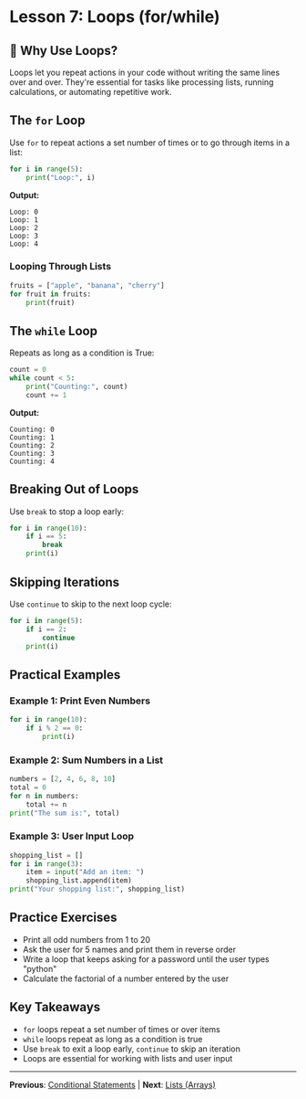 # Lesson 7: Loops (for/while)

## 🔁 Why Use Loops?
Loops let you repeat actions in your code without writing the same lines over and over. They're essential for tasks like processing lists, running calculations, or automating repetitive work.

## The `for` Loop

Use `for` to repeat actions a set number of times or to go through items in a list:

```python
for i in range(5):
    print("Loop:", i)
```

**Output:**
```
Loop: 0
Loop: 1
Loop: 2
Loop: 3
Loop: 4
```

### Looping Through Lists
```python
fruits = ["apple", "banana", "cherry"]
for fruit in fruits:
    print(fruit)
```

## The `while` Loop

Repeats as long as a condition is True:

```python
count = 0
while count < 5:
    print("Counting:", count)
    count += 1
```

**Output:**
```
Counting: 0
Counting: 1
Counting: 2
Counting: 3
Counting: 4
```

## Breaking Out of Loops
Use `break` to stop a loop early:
```python
for i in range(10):
    if i == 5:
        break
    print(i)
```

## Skipping Iterations
Use `continue` to skip to the next loop cycle:
```python
for i in range(5):
    if i == 2:
        continue
    print(i)
```

## Practical Examples
### Example 1: Print Even Numbers
```python
for i in range(10):
    if i % 2 == 0:
        print(i)
```
### Example 2: Sum Numbers in a List
```python
numbers = [2, 4, 6, 8, 10]
total = 0
for n in numbers:
    total += n
print("The sum is:", total)
```
### Example 3: User Input Loop
```python
shopping_list = []
for i in range(3):
    item = input("Add an item: ")
    shopping_list.append(item)
print("Your shopping list:", shopping_list)
```

## Practice Exercises
- Print all odd numbers from 1 to 20
- Ask the user for 5 names and print them in reverse order
- Write a loop that keeps asking for a password until the user types "python"
- Calculate the factorial of a number entered by the user

## Key Takeaways
- `for` loops repeat a set number of times or over items
- `while` loops repeat as long as a condition is true
- Use `break` to exit a loop early, `continue` to skip an iteration
- Loops are essential for working with lists and user input

---
**Previous**: [Conditional Statements](./lesson-06-conditionals.md) | **Next**: [Lists (Arrays)](./lesson-08-lists.md)